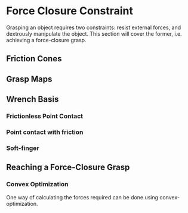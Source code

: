 # Force Closure Constraint
Grasping an object requires two constraints: resist external forces, and dextrously manipulate the object. This section will cover the former, i.e. achieving a force-closure grasp.

## Friction Cones


## Grasp Maps


## Wrench Basis


### Frictionless Point Contact


### Point contact with friction


### Soft-finger


## Reaching a Force-Closure Grasp


### Convex Optimization
One way of calculating the forces required can be done using convex-optimization.

